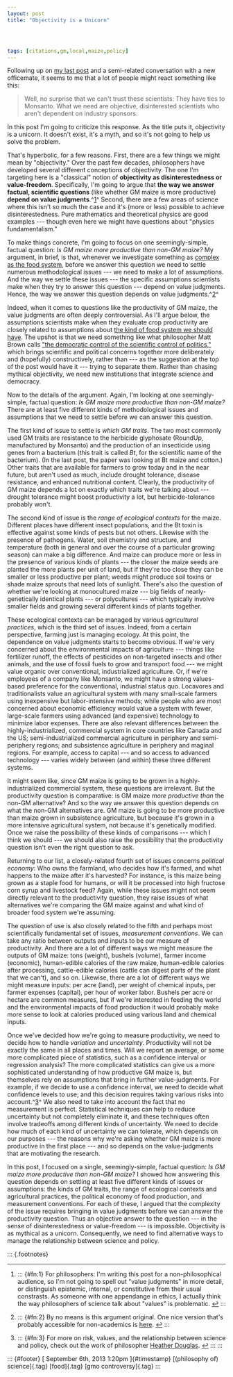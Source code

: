 ```yaml
---
layout: post
title: "Objectivity is a Unicorn"




tags: [citations,gm,local,maize,policy]
---
```



Following up on [my last post](http://jefais.tumblr.com/post/60271855815/how-to-use-citations-to-create-ignorance) and a semi-related conversation with a new officemate, it seems to me that a lot of people might react something like this:

> Well, no surprise that we can't trust these scientists: They have ties to Monsanto. What we need are objective, disinterested scientists who aren't dependent on industry sponsors.

In this post I'm going to criticize this response. As the title puts it, objectivity is a unicorn. It doesn't exist, it's a myth, and so it's not going to help us solve the problem.

That's hyperbolic, for a few reasons. First, there are a few things we might mean by "objectivity." Over the past few decades, philosophers have developed several different conceptions of objectivity. The one I'm targeting here is a "classical" notion of **objectivity as disinterestedness or value-freedom**. Specifically, I'm going to argue that **the way we answer factual, scientific questions** (like whether GM maize is more productive) **depend on value judgments**.^[1](#fn:1)^ Second, there are a few areas of science where this isn't so much the case and it's (more or less) possible to achieve disinterestedness. Pure mathematics and theoretical physics are good examples --- though even here we might have questions about "physics fundamentalism."

To make things concrete, I'm going to focus on one seemingly-simple, factual question: *Is GM maize more productive than non-GM maize?* My argument, in brief, is that, whenever we investigate something as [complex as the food system](http://jefais.tumblr.com/post/43573011474/the-tangled-food-web-we-weave), before we answer this question we need to settle numerous methodological issues --- we need to make a lot of assumptions. And the way we settle these issues --- the specific assumptions scientists make when they try to answer this question --- depend on value judgments. Hence, the way we answer this question depends on value judgments.^[2](#fn:2)^

Indeed, when it comes to questions like the productivity of GM maize, the value judgments are often deeply controversial. As I'll argue below, the assumptions scientists make when they evaluate crop productivity are closely related to assumptions about [the kind of food system we should have](http://jefais.tumblr.com/post/43804380520/why-local). The upshot is that we need something like what philosopher Matt Brown calls ["the democratic control of the scientific control of politics,"](http://www.academia.edu/1850555/The_Democratic_Control_of_the_Scientific_Control_of_Politics) which brings scientific and political concerns together more deliberately and (hopefully) constructively, rather than --- as the suggestion at the top of the post would have it --- trying to separate them. Rather than chasing mythical objectivity, we need new institutions that integrate science and democracy.

Now to the details of the argument. Again, I'm looking at one seemingly-simple, factual question: *Is GM maize more productive than non-GM maize?* There are at least five different kinds of methodological issues and assumptions that we need to settle before we can answer this question.

The first kind of issue to settle is *which GM traits*. The two most commonly used GM traits are resistance to the herbicide glyphosate (RoundUp, manufactured by Monsanto) and the production of an insecticide using genes from a bacterium (this trait is called *Bt*, for the scientific name of the bacterium). (In the last post, the paper was looking at Bt maize and cotton.) Other traits that are available for farmers to grow today and in the near future, but aren't used as much, include drought tolerance, disease resistance, and enhanced nutritional content. Clearly, the productivity of GM maize depends a lot on exactly which traits we're talking about --- drought tolerance might boost productivity a lot, but herbicide-tolerance probably won't.

The second kind of issue is the *range of ecological contexts* for the maize. Different places have different insect populations, and the Bt toxin is effective against some kinds of pests but not others. Likewise with the presence of pathogens. Water, soil chemistry and structure, and temperature (both in general and over the course of a particular growing season) can make a big difference. And maize can produce more or less in the presence of various kinds of plants --- the closer the maize seeds are planted the more plants per unit of land, but if they're too close they can be smaller or less productive per plant; weeds might produce soil toxins or shade maize sprouts that need lots of sunlight. There's also the question of whether we're looking at monocultured maize --- big fields of nearly-genetically identical plants --- or polycultures --- which typically involve smaller fields and growing several different kinds of plants together.

These ecological contexts can be managed by various *agricultural practices*, which is the third set of issues. Indeed, from a certain perspective, farming just is managing ecology. At this point, the dependence on value judgments starts to become obvious. If we're very concerned about the environmental impacts of agriculture --- things like fertilizer runoff, the effects of pesticides on non-targeted insects and other animals, and the use of fossil fuels to grow and transport food --- we might value organic over conventional, industrialized agriculture. Or, if we're employees of a company like Monsanto, we might have a strong values-based preference for the conventional, industrial status quo. Locavores and traditionalists value an agricultural system with many small-scale farmers using inexpensive but labor-intensive methods; while people who are most concerned about economic efficiency would value a system with fewer, large-scale farmers using advanced (and expensive) technology to minimize labor expenses. There are also relevant differences between the highly-industrialized, commercial system in core countries like Canada and the US; semi-industrialized commercial agriculture in periphery and semi-periphery regions; and subsistence agriculture in periphery and maginal regions. For example, access to capital --- and so access to advanced technology --- varies widely between (and within) these three different systems.

It might seem like, since GM maize is going to be grown in a highly-industrialized commercial system, these questions are irrelevant. But the productivity question is comparative: is GM maize *more productive than* the non-GM alternative? And so the way we answer this question depends on what the non-GM alternatives are. GM maize is going to be more productive than maize grown in subsistence agriculture, but because it's grown in a more intensive agricultural system, not because it's genetically modified. Once we raise the possibility of these kinds of comparisons --- which I think we should --- we should also raise the possibility that the productivity question isn't even the right question to ask.

Returning to our list, a closely-related fourth set of issues concerns *political economy*: Who owns the farmland, who decides how it's farmed, and what happens to the maize after it's harvested? For instance, is this maize being grown as a staple food for humans, or will it be processed into high fructose corn syrup and livestock feed? Again, while these issues might not seem directly relevant to the productivity question, they raise issues of what alternatives we're comparing the GM maize against and what kind of broader food system we're assuming.

The question of use is also closely related to the fifth and perhaps most scientifically fundamental set of issues, *measurement conventions*. We can take any ratio between outputs and inputs to be our measure of productivity. And there are a lot of different ways we might measure the outputs of GM maize: tons (weight), bushels (volume), farmer income (economic), human-edible calories of the raw maize, human-edible calories after processing, cattle-edible calories (cattle can digest parts of the plant that we can't), and so on. Likewise, there are a lot of different ways we might measure inputs: per acre (land), per weight of chemical inputs, per farmer expenses (capital), per hour of worker labor. Bushels per acre or hectare are common measures, but if we're interested in feeding the world and the environmental impacts of food production it would probably make more sense to look at calories produced using various land and chemical inputs.

Once we've decided how we're going to measure productivity, we need to decide how to handle *variation* and *uncertainty*. Productivity will not be exactly the same in all places and times. Will we report an average, or some more complicated piece of statistics, such as a confidence interval or regression analysis? The more complicated statistics can give us a more sophisticated understanding of how productive GM maize is, but themselves rely on assumptions that bring in further value-judgments. For example, if we decide to use a confidence interval, we need to decide what confidence levels to use; and this decision requires taking various risks into account.^[3](#fn:3)^ We also need to take into account the fact that no measurement is perfect. Statistical techniques can help to reduce uncertainty but not completely eliminate it, and these techniques often involve tradeoffs among different kinds of uncertainty. We need to decide how much of each kind of uncertainty we can tolerate, which depends on our purposes --- the reasons why we're asking whether GM maize is more productive in the first place --- and so depends on the value-judgments that are motivating the research.

In this post, I focused on a single, seemingly-simple, factual question: *Is GM maize more productive than non-GM maize?* I showed how answering this question depends on settling at least five different kinds of issues or assumptions: the kinds of GM traits, the range of ecological contexts and agricultural practices, the political economy of food production, and measurement conventions. For each of these, I argued that the complexity of the issue requires bringing in value judgments before we can answer the productivity question. Thus an objective answer to the question --- in the sense of disinterestedness or value-freedom --- is impossible. Objectivity is as mythical as a unicorn. Consequently, we need to find alternative ways to manage the relationship between science and policy.

::: {.footnotes}

------------------------------------------------------------------------

1.  ::: {#fn:1}
    For philosophers: I'm writing this post for a non-philosophical audience, so I'm not going to spell out "value judgments" in more detail, or distinguish epistemic, internal, or constitutive from their usual constrasts. As someone with one appendange in ethics, I actually think the way philosophers of science talk about "values" is problematic. [↩](#fnref:1)
    :::

2.  ::: {#fn:2}
    By no means is this argument original. One nice version that's probably accessible for non-academics is [here](http://archive.cspo.org/_old_ourlibrary/ScienceandEnvironmentalPolicy.htm). [↩](#fnref:2)
    :::

3.  ::: {#fn:3}
    For more on risk, values, and the relationship between science and policy, check out the work of philosopher [Heather Douglas](http://books.google.ca/books?id=LcFvKeOJRmgC). [↩](#fnref:3)
    :::
:::

::: {#footer}
[ September 6th, 2013 1:20pm ]{#timestamp} [(philosophy of) science]{.tag} [food]{.tag} [gmo controversy]{.tag}
:::





